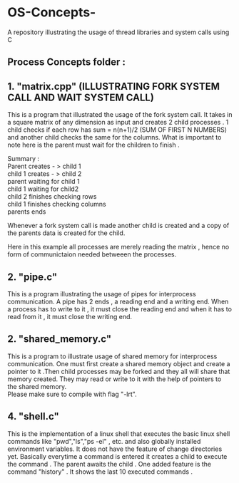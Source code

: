 # OS-Concepts-
A repository illustrating the usage of thread libraries and system calls using C

## Process Concepts folder : 
## 1. "matrix.cpp" (ILLUSTRATING FORK SYSTEM CALL AND WAIT SYSTEM CALL) 
  This is a program that illustrated the usage of the fork system call. It takes in a square matrix of any dimension as input 
  and creates 2 child processes . 1 child checks if each row has sum = n(n+1)/2 (SUM OF FIRST N NUMBERS) and another child 
  checks the same for the columns. 
  What is important to note here is the parent must wait for the children to finish . 
  
  Summary : <br/>
  Parent creates - >  child 1 <br/>
  child 1 creates - > child 2 <br/>
  parent waiting for child 1 <br/>
  child 1 waiting for child2 <br/>
  child 2 finishes checking rows <br/>
  child 1 finishes checking columns <br/>
  parents ends <br/>
  
  Whenever a fork system call is made another child is created and a copy of the parents data is created for the child.<break>
  
  Here in this example all processes are merely reading the matrix , hence no form of communictaion needed betweeen the 
  processes.
  
 ## 2. "pipe.c"
   This is a program illustrating the usage of pipes for interprocess communication. A pipe has 2 ends , a reading end and a 
   writing end. When a process has to write to it , it must close the reading end and when it has to read from it , it must 
   close the writing end.
 
 
 ## 2. "shared_memory.c"
   This is a program to illustrate usage of shared memory for interprocess communication. One must first create a shared 
   memory object and create a pointer to it .Then child processes may be forked and they all will share that memory created.
   They may read or write to it with the help of pointers to the shared memory.  
   Please make sure to compile with flag "-lrt".
 
 ## 4. "shell.c"
  This is the implementation of a linux shell that executes the basic linux shell commands like "pwd","ls","ps -el" , etc. 
  and also globally installed environment variables. It does not have the feature of change directories yet. 
  Basically everytime a command is entered it creates a child to execute the command . The parent awaits the child . 
  One added feature is the command "history" . It shows the last 10 executed commands . 
  
